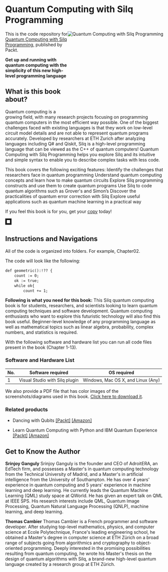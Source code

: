 # Quantum Computing with Silq Programming

<a href="https://www.packtpub.com/in/programming/quantum-computing-with-silq-programming?utm_source=github&utm_medium=repository&utm_campaign=9781800569669"><img src="https://static.packt-cdn.com/products/9781800569669/cover/smaller" alt="Quantum Computing with Silq Programming" height="256px" align="right"></a>

This is the code repository for [Quantum Computing with Silq Programming](https://www.packtpub.com/in/programming/quantum-computing-with-silq-programming?utm_source=github&utm_medium=repository&utm_campaign=9781800569669), published by Packt.

**Get up and running with quantum computing with the simplicity of this new high-level programming language**

## What is this book about?
Quantum computing is a growing field, with many research projects focusing on programming quantum computers in the most efficient way possible. One of the biggest challenges faced with existing languages is that they work on low-level circuit model details and are not able to represent quantum programs accurately. Developed by researchers at ETH Zurich after analyzing languages including Q# and Qiskit, Silq is a high-level programming language that can be viewed as the C++ of quantum computers! Quantum Computing with Silq Programming helps you explore Silq and its intuitive and simple syntax to enable you to describe complex tasks with less code. 

This book covers the following exciting features:
Identify the challenges that researchers face in quantum programming
Understand quantum computing concepts and learn how to make quantum circuits
Explore Silq programming constructs and use them to create quantum programs
Use Silq to code quantum algorithms such as Grover's and Simon’s
Discover the practicalities of quantum error correction with Silq
Explore useful applications such as quantum machine learning in a practical way

If you feel this book is for you, get your [copy](https://www.amazon.com/dp/1800569661) today!

<a href="https://www.packtpub.com/?utm_source=github&utm_medium=banner&utm_campaign=GitHubBanner"><img src="https://raw.githubusercontent.com/PacktPublishing/GitHub/master/GitHub.png" 
alt="https://www.packtpub.com/" border="5" /></a>

## Instructions and Navigations
All of the code is organized into folders. For example, Chapter02.

The code will look like the following:
```
def geometric():!?? {
    count := 0;
    ok := true;
    while ok{
        count += 1;
```

**Following is what you need for this book:**
This Silq quantum computing book is for students, researchers, and scientists looking to learn quantum computing techniques and software development. Quantum computing enthusiasts who want to explore this futuristic technology will also find this book useful. Beginner-level knowledge of any programming language as well as mathematical topics such as linear algebra, probability, complex numbers, and statistics is required.

With the following software and hardware list you can run all code files present in the book (Chapter 1-13).
### Software and Hardware List
| No. | Software required | OS required |
| -------- | ------------------------------------ | ----------------------------------- |
| 1 | Visual Studio with Silq plugin | Windows, Mac OS X, and Linux (Any) |


We also provide a PDF file that has color images of the screenshots/diagrams used in this book. [Click here to download it](https://static.packt-cdn.com/downloads/9781800569669_ColorImages.pdf).

### Related products
* Dancing with Qubits [[Packt]](https://www.packtpub.com/product/dancing-with-qubits/9781838827366?utm_source=github&utm_medium=repository&utm_campaign=9781838827366) [[Amazon]](https://www.amazon.com/dp/1838827366)

* Learn Quantum Computing with Python and IBM Quantum Experience [[Packt]](https://www.packtpub.com/product/learn-quantum-computing-with-python-and-ibm-quantum-experience/9781838981006?utm_source=github&utm_medium=repository&utm_campaign=9781838981006) [[Amazon]](https://www.amazon.com/dp/1838981004)

## Get to Know the Author
**Srinjoy Ganguly**
Srinjoy Ganguly is the founder and CEO of AdroitERA, an EdTech firm, and possesses a Master's in quantum computing technology from the Technical University of Madrid, and a Master's in artificial intelligence from the University of Southampton. He has over 4 years' experience in quantum computing and 5 years' experience in machine learning and deep learning. He currently leads the Quantum Machine Learning (QML) study space at QWorld. He has given an expert talk on QML at IEEE SPS. His research interests include QML, Quantum Image Processing, Quantum Natural Language Processing (QNLP), machine learning, and deep learning.

**Thomas Cambier**
Thomas Cambier is a French programmer and software developer. After studying top-level mathematics, physics, and computer science at Ecole Polytechnique, France's leading engineering school, he obtained a Master's degree in computer science at ETH Zürich on a broad range of subjects going from algorithmics and cryptography to object-oriented programming. Deeply interested in the promising possibilities resulting from quantum computing, he wrote his Master's thesis on the design of quantum algorithms with Silq, a brand-new high-level quantum language created by a research group at ETH Zürich.

